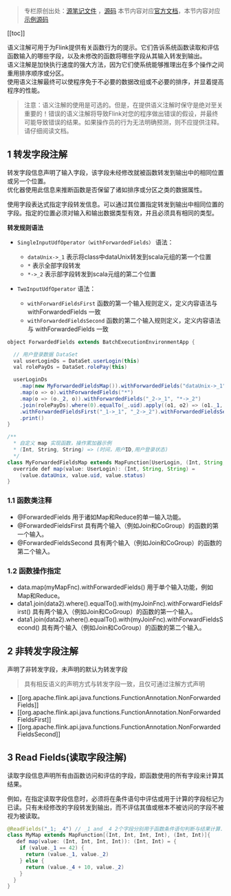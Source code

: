 >专栏原创出处：[源笔记文件](https://github.com/GourdErwa/review-notes/tree/master/framework/flink-basis) ，[源码](https://github.com/GourdErwa/flink-advanced)
本节内容对应[官方文档](https://ci.apache.org/projects/flink/flink-docs-release-1.9/zh/dev/batch/#semantic-annotations)，本节内容对应[示例源码](https://github.com/GourdErwa/flink-advanced/blob/master/src/main/scala/io/gourd/flink/scala/games/batch/SemanticAnnotations.scala)  

[[toc]]

语义注解可用于为Flink提供有关函数行为的提示。它们告诉系统函数读取和评估函数输入的哪些字段，以及未修改的函数将哪些字段从其输入转发到输出。  
语义注解是加快执行速度的强大方法，因为它们使系统能够推理出在多个操作之间重用排序顺序或分区。  
使用语义注解最终可以使程序免于不必要的数据改组或不必要的排序，并显着提高程序的性能。

>注意：语义注解的使用是可选的。但是，在提供语义注解时保守是绝对至关重要的！错误的语义注解将导致Flink对您的程序做出错误的假设，并最终可能导致错误的结果。如果操作员的行为无法明确预测，则不应提供注释。请仔细阅读文档。

## 1 转发字段注解
转发字段信息声明了输入字段，该字段未经修改就被函数转发到输出中的相同位置或另一个位置。  
优化器使用此信息来推断函数是否保留了诸如排序或分区之类的数据属性。  

使用字段表达式指定字段转发信息。可以通过其位置指定转发到输出中相同位置的字段。指定的位置必须对输入和输出数据类型有效，并且必须具有相同的类型。

**转发规则语法**
- `SingleInputUdfOperator（withForwardedFields）` 语法：  
    - `dataUnix->_1`  表示将class中dataUnix转发到scala元组的第一个位置
    - `*`             表示全部字段转发
    - `*->_2`         表示部字段转发到scala元组的第二个位置


- `TwoInputUdfOperator` 语法：
    - `withForwardFieldsFirst`      函数的第一个输入规则定义，定义内容语法与 withForwardedFields 一致
    - `withForwardedFieldsSecond`   函数的第二个输入规则定义，定义内容语法与 withForwardedFields 一致
  
```java
object ForwardedFields extends BatchExecutionEnvironmentApp {

  // 用户登录数据 DataSet
  val userLoginDs = DataSet.userLogin(this)
  val rolePayDs = DataSet.rolePay(this)

  userLoginDs
    .map(new MyForwardedFieldsMap()).withForwardedFields("dataUnix->_1", "uid->_2", "status->_3")
    .map(o => o).withForwardedFields("*")
    .map(o => (o._2, o)).withForwardedFields("_2->_1", "*->_2")
    .join(rolePayDs).where(0).equalTo(_.uid).apply((o1, o2) => (o1._1, o1._2, o2.rid))
    .withForwardedFieldsFirst("_1->_1", "_2->_2").withForwardedFieldsSecond("rid->_3")
    .print()
}

/**
  * 自定义 map 实现函数，操作累加器示例
  * (Int, String, String) => (时间，用户ID,用户登录状态)
  */
class MyForwardedFieldsMap extends MapFunction[UserLogin, (Int, String, String)] {
  override def map(value: UserLogin): (Int, String, String) =
    (value.dataUnix, value.uid, value.status)
}
```
### 1.1 函数类注释
- @ForwardedFields 用于诸如Map和Reduce的单一输入功能。
- @ForwardedFieldsFirst 具有两个输入（例如Join和CoGroup）的函数的第一个输入。
- @ForwardedFieldsSecond 具有两个输入（例如Join和CoGroup）的函数的第二个输入。

### 1.2 函数操作指定
- data.map(myMapFnc).withForwardedFields() 用于单个输入功能，例如Map和Reduce。
- data1.join(data2).where().equalTo().with(myJoinFnc).withForwardFieldsFirst() 具有两个输入（例如Join和CoGroup）的函数的第一个输入。
- data1.join(data2).where().equalTo().with(myJoinFnc).withForwardFieldsSecond() 具有两个输入（例如Join和CoGroup）的函数的第二个输入。

## 2 非转发字段注解
声明了非转发字段，未声明的默认为转发字段
>具有相反语义的声明方式与转发字段一致，且仅可通过注解方式声明
* [[org.apache.flink.api.java.functions.FunctionAnnotation.NonForwardedFields]]
* [[org.apache.flink.api.java.functions.FunctionAnnotation.NonForwardedFieldsFirst]]
* [[org.apache.flink.api.java.functions.FunctionAnnotation.NonForwardedFieldsSecond]]

## 3 Read Fields(读取字段注解)
读取字段信息声明所有由函数访问和评估的字段，即函数使用的所有字段来计算其结果。  


例如，在指定读取字段信息时，必须将在条件语句中评估或用于计算的字段标记为已读。只有未经修改的字段转发到输出，而不评估其值或根本不被访问的字段不被视为被读取。
```java
@ReadFields("_1; _4") // _1 and _4 2个字段分别用于函数条件语句判断与结果计算.
class MyMap extends MapFunction[(Int, Int, Int, Int), (Int, Int)]{
   def map(value: (Int, Int, Int, Int)): (Int, Int) = {
    if (value._1 == 42) {
      return (value._1, value._2)
    } else {
      return (value._4 + 10, value._2)
    }
  }
}
```
